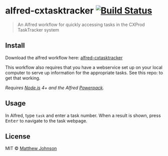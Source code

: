 # alfred-cxtasktracker [![Build Status](https://travis-ci.org/mttjhn/alfred-cxtasktracker.svg?branch=master)](https://travis-ci.org/mttjhn/alfred-cxtasktracker)

> An Alfred workflow for quickly accessing tasks in the CXProd TaskTracker system


## Install

Download the alfred workflow here: [alfred-cxtasktracker](https://github.com/mttjhn/alfred-cxtasktracker/raw/master/alfred-cxtasktracker.alfredworkflow)

This workflow also requires that you have a webservice set up on your local computer to serve up information for the appropriate tasks. See this repo: <TBD> to get that working.

*Requires [Node.js](https://nodejs.org) 4+ and the Alfred [Powerpack](https://www.alfredapp.com/powerpack/).*


## Usage

In Alfred, type `task` and enter a task number.  When a result is shown, press <kbd>Enter</kbd> to navigate to the task webpage.


## License

MIT © [Matthew Johnson](http://mttjhn.com)
